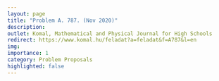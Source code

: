```yaml
---
layout: page
title: "Problem A. 787. (Nov 2020)"
description: 
outlet: Komal, Mathematical and Physical Journal for High Schools
redirect: https://www.komal.hu/feladat?a=feladat&f=A787&l=en
img:  
importance: 1
category: Problem Proposals
highlighted: false
---
```


